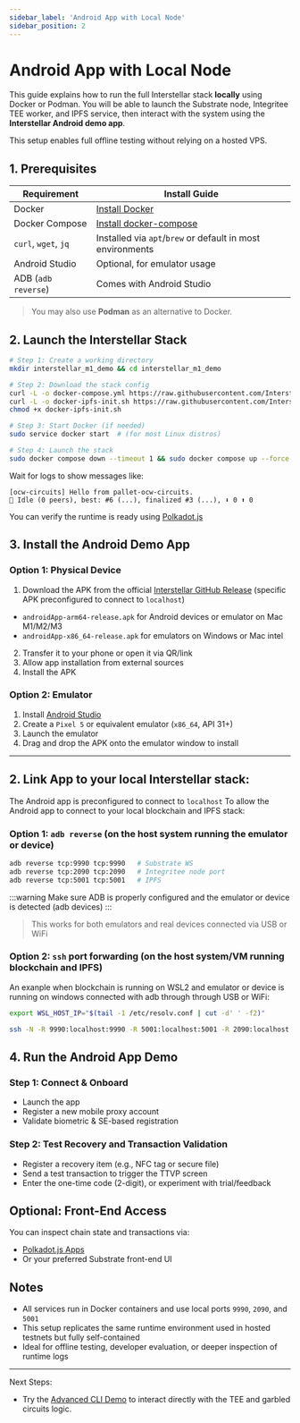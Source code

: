 ```yaml
---
sidebar_label: 'Android App with Local Node'
sidebar_position: 2
---
```


# Android App with Local Node

This guide explains how to run the full Interstellar stack **locally** using Docker or Podman. You will be able to launch the Substrate node, Integritee TEE worker, and IPFS service, then interact with the system using the **Interstellar Android demo app**.

This setup enables full offline testing without relying on a hosted VPS.

## 1. Prerequisites

| Requirement        | Install Guide |
|--------------------|----------------|
| Docker             | [Install Docker](https://docs.docker.com/engine/install/) |
| Docker Compose     | [Install docker-compose](https://docs.docker.com/compose/install/) |
| `curl`, `wget`, `jq` | Installed via `apt`/`brew` or default in most environments |
| Android Studio     | Optional, for emulator usage |
| ADB (`adb reverse`) | Comes with Android Studio |

> You may also use **Podman** as an alternative to Docker.

## 2. Launch the Interstellar Stack

```bash
# Step 1: Create a working directory
mkdir interstellar_m1_demo && cd interstellar_m1_demo

# Step 2: Download the stack config
curl -L -o docker-compose.yml https://raw.githubusercontent.com/Interstellar-Network/containers/refs/heads/add-compose/docker-compose.yml
curl -L -o docker-ipfs-init.sh https://raw.githubusercontent.com/Interstellar-Network/containers/refs/heads/add-compose/docker-ipfs-init.sh
chmod +x docker-ipfs-init.sh

# Step 3: Start Docker (if needed)
sudo service docker start  # (for most Linux distros)

# Step 4: Launch the stack
sudo docker compose down --timeout 1 && sudo docker compose up --force-recreate
```

Wait for logs to show messages like:
```
[ocw-circuits] Hello from pallet-ocw-circuits.
🛌 Idle (0 peers), best: #6 (...), finalized #3 (...), ⬇ 0 ⬆ 0
```


You can verify the runtime is ready using [Polkadot.js](https://polkadot.js.org/apps/?rpc=ws://localhost:9990)



## 3. Install the Android Demo App 

### Option 1: Physical Device

1. Download the APK from the official [Interstellar GitHub Release](https://github.com/Interstellar-Network/containers/releases/tag/dev1) (specific APK preconfigured to connect to `localhost`)
- `androidApp-arm64-release.apk` for Android devices or emulator on Mac M1/M2/M3
- `androidApp-x86_64-release.apk` for emulators on Windows or Mac intel


2. Transfer it to your phone or open it via QR/link
3. Allow app installation from external sources
4. Install the APK

### Option 2: Emulator

1. Install [Android Studio](https://developer.android.com/studio)
2. Create a `Pixel 5` or equivalent emulator (`x86_64`, API 31+)
3. Launch the emulator
4. Drag and drop the APK onto the emulator window to install

---

## 2. Link App to your local Interstellar stack:

The Android app is preconfigured to connect to `localhost`
To allow the Android app to connect to your local blockchain and IPFS stack:

### Option 1: `adb reverse` (on the host system running the emulator or device)

```bash
adb reverse tcp:9990 tcp:9990   # Substrate WS
adb reverse tcp:2090 tcp:2090   # Integritee node port
adb reverse tcp:5001 tcp:5001   # IPFS
```

:::warning
Make sure ADB is properly configured and the emulator or device is detected (adb devices)
:::

> This works for both emulators and real devices connected via USB or WiFi

### Option 2: `ssh` port forwarding (on the host system/VM running blockchain and IPFS)

An exanple when blockchain is running on WSL2 and emulator or device is running on windows connected with adb through through USB or WiFi:
```bash
export WSL_HOST_IP="$(tail -1 /etc/resolv.conf | cut -d' ' -f2)"
```
```bash
ssh -N -R 9990:localhost:9990 -R 5001:localhost:5001 -R 2090:localhost:2090 [windows_user_name]@$WSL_HOST_IP
```

## 4. Run the Android App Demo

### Step 1: Connect & Onboard
- Launch the app
- Register a new mobile proxy account
- Validate biometric & SE-based registration

### Step 2: Test Recovery and Transaction Validation
- Register a recovery item (e.g., NFC tag or secure file)
- Send a test transaction to trigger the TTVP screen
- Enter the one-time code (2-digit), or experiment with trial/feedback

## Optional: Front-End Access

You can inspect chain state and transactions via:

- [Polkadot.js Apps](https://polkadot.js.org/apps/?rpc=ws://localhost:9990)
- Or your preferred Substrate front-end UI

## Notes

- All services run in Docker containers and use local ports `9990`, `2090`, and `5001`
- This setup replicates the same runtime environment used in hosted testnets but fully self-contained
- Ideal for offline testing, developer evaluation, or deeper inspection of runtime logs

---

Next Steps:
- Try the [Advanced CLI Demo](./advanced-cli-demo.md) to interact directly with the TEE and garbled circuits logic.
